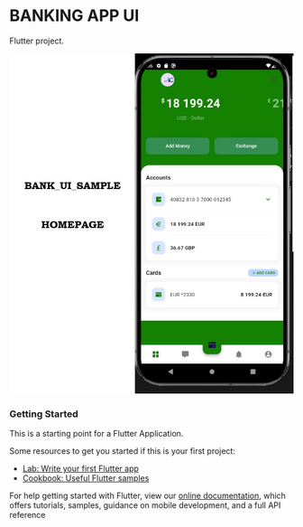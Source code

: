 # BANKING APP UI

Flutter project.

![BANKING APP UI](https://github.com/Arimir727/bank_app0/blob/main/assets/app_images/md_Bank_App_UI_SAMPLE%20(Homescreen).png?raw=true)

### Getting Started
This is a starting point for a Flutter Application.

Some resources to get you started if this is your first project:

- [Lab: Write your first Flutter app](https://flutter.dev/docs/get-started/codelab)
- [Cookbook: Useful Flutter samples](https://flutter.dev/docs/cookbook)

For help getting started with Flutter, view our
[online documentation](https://flutter.dev/docs), which offers tutorials,
samples, guidance on mobile development, and a full API reference